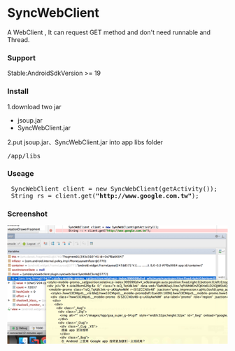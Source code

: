 # SyncWebClient
A WebClient , It can request GET method and don't need runnable and Thread.

### Support
Stable:AndroidSdkVersion >= 19
### Install 
1.download two jar
<ul><li>jsoup.jar</li><li>SyncWebClient.jar</li>
</ul>
2.put jsoup.jar、SyncWebClient.jar into app libs folder  
<pre>/app/libs</pre>  

### Useage 
<pre>
 SyncWebClient client = new SyncWebClient(getActivity());
 String rs = client.get(<b>"http://www.google.com.tw"</b>);
</pre>
### Screenshot
<img width="750" src="https://github.com/unromanticman/SyncWebClient/blob/master/screenshot.png?raw=true">
